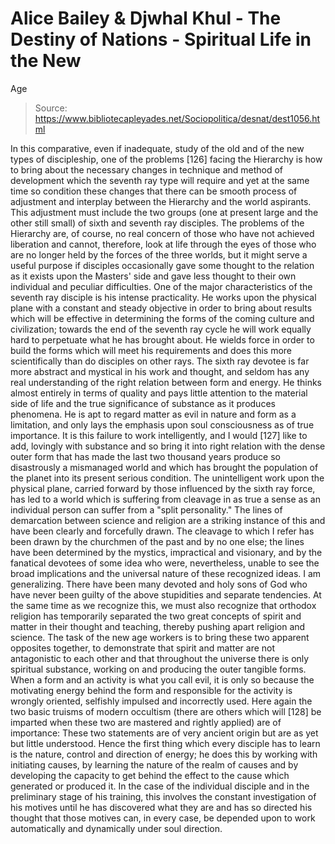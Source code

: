 # Alice Bailey & Djwhal Khul - The Destiny of Nations - Spiritual Life in the New
Age

> Source: https://www.bibliotecapleyades.net/Sociopolitica/desnat/dest1056.html

In this comparative, even if inadequate, study of the old and of the new types of discipleship, one of the problems [126] facing the Hierarchy is how to bring about the necessary changes in technique and method of development which the seventh ray type will require and yet at the same time so condition these changes that there can be smooth process of adjustment and interplay between the Hierarchy and the world aspirants. This adjustment must include the two groups (one at present large and the other still small) of sixth and seventh ray disciples. The problems of the Hierarchy are, of course, no real concern of those who have not achieved liberation and cannot, therefore, look at life through the eyes of those who are no longer held by the forces of the three worlds, but it might serve a useful purpose if disciples occasionally gave some thought to the relation as it exists upon the Masters' side and gave less thought to their own individual and peculiar difficulties.
One of the major characteristics of the seventh ray disciple is his intense practicality. He works upon the physical plane with a constant and steady objective in order to bring about results which will be effective in determining the forms of the coming culture and civilization; towards the end of the seventh ray cycle he will work equally hard to perpetuate what he has brought about. He wields force in order to build the forms which will meet his requirements and does this more scientifically than do disciples on other rays. The sixth ray devotee is far more abstract and mystical in his work and thought, and seldom has any real understanding of the right relation between form and energy. He thinks almost entirely in terms of quality and pays little attention to the material side of life and the true significance of substance as it produces phenomena. He is apt to regard matter as evil in nature and form as a limitation, and only lays the emphasis upon soul consciousness as of true importance. It is this failure to work intelligently, and I would [127] like to add, lovingly with substance and so bring it into right relation with the dense outer form that has made the last two thousand years produce so disastrously a mismanaged world and which has brought the population of the planet into its present serious condition. The unintelligent work upon the physical plane, carried forward by those influenced by the sixth ray force, has led to a world which is suffering from cleavage in as true a sense as an individual person can suffer from a "split personality." The lines of demarcation between science and religion are a striking instance of this and have been clearly and forcefully drawn. The cleavage to which I refer has been drawn by the churchmen of the past and by no one else; the lines have been determined by the mystics, impractical and visionary, and by the fanatical devotees of some idea who were, nevertheless, unable to see the broad implications and the universal nature of these recognized ideas. I am generalizing. There have been many devoted and holy sons of God who have never been guilty of the above stupidities and separate tendencies. At the same time as we recognize this, we must also recognize that orthodox religion has temporarily separated the two great concepts of spirit and matter in their thought and teaching, thereby pushing apart religion and science.
The task of the new age workers is to bring these two apparent opposites together, to demonstrate that spirit and matter are not antagonistic to each other and that throughout the universe there is only spiritual substance, working on and producing the outer tangible forms.
When a form and an activity is what you call evil, it is only so because the motivating energy behind the form and responsible for the activity is wrongly oriented, selfishly impulsed and incorrectly used. Here again the two basic truisms of modern occultism (there are others which will [128] be imparted when these two are mastered and rightly applied) are of importance:
These two statements are of very ancient origin but are as yet but little understood. Hence the first thing which every disciple has to learn is the nature, control and direction of energy; he does this by working with initiating causes, by learning the nature of the realm of causes and by developing the capacity to get behind the effect to the cause which generated or produced it. In the case of the individual disciple and in the preliminary stage of his training, this involves the constant investigation of his motives until he has discovered what they are and has so directed his thought that those motives can, in every case, be depended upon to work automatically and dynamically under soul direction.
